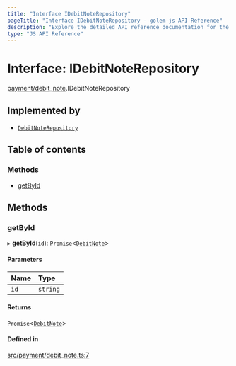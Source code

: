 ```yaml
---
title: "Interface IDebitNoteRepository"
pageTitle: "Interface IDebitNoteRepository - golem-js API Reference"
description: "Explore the detailed API reference documentation for the Interface IDebitNoteRepository within the golem-js SDK for the Golem Network."
type: "JS API Reference"
---
```

# Interface: IDebitNoteRepository

[payment/debit\_note](../modules/payment_debit_note).IDebitNoteRepository

## Implemented by

- [`DebitNoteRepository`](../classes/shared_yagna_repository_debit_note_repository.DebitNoteRepository)

## Table of contents

### Methods

- [getById](payment_debit_note.IDebitNoteRepository#getbyid)

## Methods

### getById

▸ **getById**(`id`): `Promise`\<[`DebitNote`](../classes/payment_debit_note.DebitNote)\>

#### Parameters

| Name | Type |
| :------ | :------ |
| `id` | `string` |

#### Returns

`Promise`\<[`DebitNote`](../classes/payment_debit_note.DebitNote)\>

#### Defined in

[src/payment/debit_note.ts:7](https://github.com/golemfactory/golem-js/blob/570126bc/src/payment/debit_note.ts#L7)
